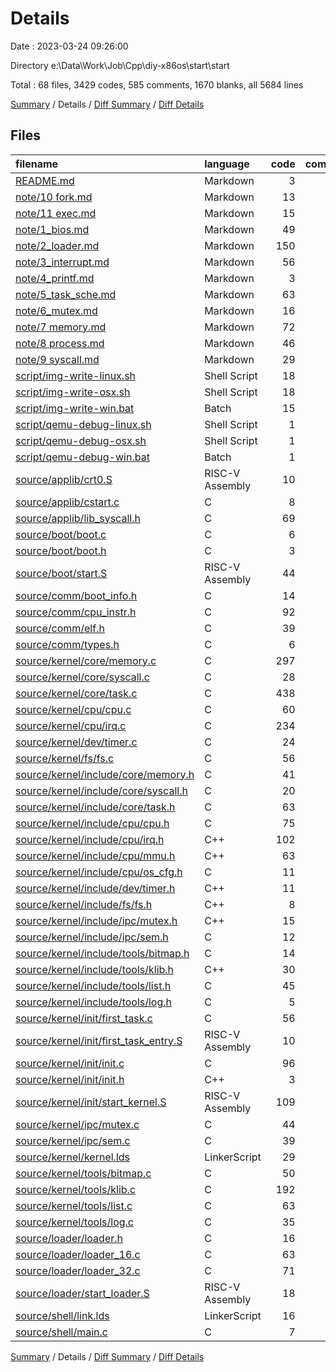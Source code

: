 # Details

Date : 2023-03-24 09:26:00

Directory e:\\Data\\Work\\Job\\Cpp\\diy-x86os\\start\\start

Total : 68 files,  3429 codes, 585 comments, 1670 blanks, all 5684 lines

[Summary](results.md) / Details / [Diff Summary](diff.md) / [Diff Details](diff-details.md)

## Files
| filename | language | code | comment | blank | total |
| :--- | :--- | ---: | ---: | ---: | ---: |
| [README.md](/README.md) | Markdown | 3 | 0 | 0 | 3 |
| [note/10 fork.md](/note/10%20fork.md) | Markdown | 13 | 0 | 8 | 21 |
| [note/11 exec.md](/note/11%20exec.md) | Markdown | 15 | 0 | 15 | 30 |
| [note/1_bios.md](/note/1_bios.md) | Markdown | 49 | 0 | 43 | 92 |
| [note/2_loader.md](/note/2_loader.md) | Markdown | 150 | 0 | 116 | 266 |
| [note/3_interrupt.md](/note/3_interrupt.md) | Markdown | 56 | 0 | 66 | 122 |
| [note/4_printf.md](/note/4_printf.md) | Markdown | 3 | 0 | 2 | 5 |
| [note/5_task_sche.md](/note/5_task_sche.md) | Markdown | 63 | 0 | 70 | 133 |
| [note/6_mutex.md](/note/6_mutex.md) | Markdown | 16 | 0 | 19 | 35 |
| [note/7 memory.md](/note/7%20memory.md) | Markdown | 72 | 0 | 77 | 149 |
| [note/8 process.md](/note/8%20process.md) | Markdown | 46 | 0 | 59 | 105 |
| [note/9 syscall.md](/note/9%20syscall.md) | Markdown | 29 | 0 | 43 | 72 |
| [script/img-write-linux.sh](/script/img-write-linux.sh) | Shell Script | 18 | 16 | 10 | 44 |
| [script/img-write-osx.sh](/script/img-write-osx.sh) | Shell Script | 18 | 15 | 11 | 44 |
| [script/img-write-win.bat](/script/img-write-win.bat) | Batch | 15 | 24 | 10 | 49 |
| [script/qemu-debug-linux.sh](/script/qemu-debug-linux.sh) | Shell Script | 1 | 1 | 1 | 3 |
| [script/qemu-debug-osx.sh](/script/qemu-debug-osx.sh) | Shell Script | 1 | 1 | 1 | 3 |
| [script/qemu-debug-win.bat](/script/qemu-debug-win.bat) | Batch | 1 | 1 | 1 | 3 |
| [source/applib/crt0.S](/source/applib/crt0.S) | RISC-V Assembly | 10 | 1 | 2 | 13 |
| [source/applib/cstart.c](/source/applib/cstart.c) | C | 8 | 0 | 2 | 10 |
| [source/applib/lib_syscall.h](/source/applib/lib_syscall.h) | C | 69 | 4 | 26 | 99 |
| [source/boot/boot.c](/source/boot/boot.c) | C | 6 | 9 | 6 | 21 |
| [source/boot/boot.h](/source/boot/boot.h) | C | 3 | 5 | 2 | 10 |
| [source/boot/start.S](/source/boot/start.S) | RISC-V Assembly | 44 | 5 | 9 | 58 |
| [source/comm/boot_info.h](/source/comm/boot_info.h) | C | 14 | 0 | 7 | 21 |
| [source/comm/cpu_instr.h](/source/comm/cpu_instr.h) | C | 92 | 14 | 40 | 146 |
| [source/comm/elf.h](/source/comm/elf.h) | C | 39 | 0 | 8 | 47 |
| [source/comm/types.h](/source/comm/types.h) | C | 6 | 0 | 2 | 8 |
| [source/kernel/core/memory.c](/source/kernel/core/memory.c) | C | 297 | 113 | 120 | 530 |
| [source/kernel/core/syscall.c](/source/kernel/core/syscall.c) | C | 28 | 1 | 8 | 37 |
| [source/kernel/core/task.c](/source/kernel/core/task.c) | C | 438 | 89 | 185 | 712 |
| [source/kernel/cpu/cpu.c](/source/kernel/cpu/cpu.c) | C | 60 | 14 | 25 | 99 |
| [source/kernel/cpu/irq.c](/source/kernel/cpu/irq.c) | C | 234 | 40 | 78 | 352 |
| [source/kernel/dev/timer.c](/source/kernel/dev/timer.c) | C | 24 | 7 | 10 | 41 |
| [source/kernel/fs/fs.c](/source/kernel/fs/fs.c) | C | 56 | 7 | 22 | 85 |
| [source/kernel/include/core/memory.h](/source/kernel/include/core/memory.h) | C | 41 | 25 | 24 | 90 |
| [source/kernel/include/core/syscall.h](/source/kernel/include/core/syscall.h) | C | 20 | 1 | 7 | 28 |
| [source/kernel/include/core/task.h](/source/kernel/include/core/task.h) | C | 63 | 8 | 38 | 109 |
| [source/kernel/include/cpu/cpu.h](/source/kernel/include/cpu/cpu.h) | C | 75 | 29 | 46 | 150 |
| [source/kernel/include/cpu/irq.h](/source/kernel/include/cpu/irq.h) | C++ | 102 | 6 | 35 | 143 |
| [source/kernel/include/cpu/mmu.h](/source/kernel/include/cpu/mmu.h) | C++ | 63 | 8 | 18 | 89 |
| [source/kernel/include/cpu/os_cfg.h](/source/kernel/include/cpu/os_cfg.h) | C | 11 | 1 | 9 | 21 |
| [source/kernel/include/dev/timer.h](/source/kernel/include/dev/timer.h) | C++ | 11 | 0 | 5 | 16 |
| [source/kernel/include/fs/fs.h](/source/kernel/include/fs/fs.h) | C++ | 8 | 0 | 6 | 14 |
| [source/kernel/include/ipc/mutex.h](/source/kernel/include/ipc/mutex.h) | C++ | 15 | 0 | 8 | 23 |
| [source/kernel/include/ipc/sem.h](/source/kernel/include/ipc/sem.h) | C | 12 | 0 | 8 | 20 |
| [source/kernel/include/tools/bitmap.h](/source/kernel/include/tools/bitmap.h) | C | 14 | 5 | 9 | 28 |
| [source/kernel/include/tools/klib.h](/source/kernel/include/tools/klib.h) | C++ | 30 | 4 | 24 | 58 |
| [source/kernel/include/tools/list.h](/source/kernel/include/tools/list.h) | C | 45 | 0 | 23 | 68 |
| [source/kernel/include/tools/log.h](/source/kernel/include/tools/log.h) | C | 5 | 0 | 4 | 9 |
| [source/kernel/init/first_task.c](/source/kernel/init/first_task.c) | C | 56 | 2 | 8 | 66 |
| [source/kernel/init/first_task_entry.S](/source/kernel/init/first_task_entry.S) | RISC-V Assembly | 10 | 2 | 2 | 14 |
| [source/kernel/init/init.c](/source/kernel/init/init.c) | C | 96 | 47 | 49 | 192 |
| [source/kernel/init/init.h](/source/kernel/init/init.h) | C++ | 3 | 0 | 2 | 5 |
| [source/kernel/init/start_kernel.S](/source/kernel/init/start_kernel.S) | RISC-V Assembly | 109 | 19 | 34 | 162 |
| [source/kernel/ipc/mutex.c](/source/kernel/ipc/mutex.c) | C | 44 | 0 | 10 | 54 |
| [source/kernel/ipc/sem.c](/source/kernel/ipc/sem.c) | C | 39 | 2 | 15 | 56 |
| [source/kernel/kernel.lds](/source/kernel/kernel.lds) | LinkerScript | 29 | 0 | 7 | 36 |
| [source/kernel/tools/bitmap.c](/source/kernel/tools/bitmap.c) | C | 50 | 18 | 17 | 85 |
| [source/kernel/tools/klib.c](/source/kernel/tools/klib.c) | C | 192 | 9 | 43 | 244 |
| [source/kernel/tools/list.c](/source/kernel/tools/list.c) | C | 63 | 0 | 24 | 87 |
| [source/kernel/tools/log.c](/source/kernel/tools/log.c) | C | 35 | 1 | 12 | 48 |
| [source/loader/loader.h](/source/loader/loader.h) | C | 16 | 0 | 7 | 23 |
| [source/loader/loader_16.c](/source/loader/loader_16.c) | C | 63 | 9 | 27 | 99 |
| [source/loader/loader_32.c](/source/loader/loader_32.c) | C | 71 | 19 | 31 | 121 |
| [source/loader/start_loader.S](/source/loader/start_loader.S) | RISC-V Assembly | 18 | 1 | 5 | 24 |
| [source/shell/link.lds](/source/shell/link.lds) | LinkerScript | 16 | 0 | 5 | 21 |
| [source/shell/main.c](/source/shell/main.c) | C | 7 | 2 | 4 | 13 |

[Summary](results.md) / Details / [Diff Summary](diff.md) / [Diff Details](diff-details.md)